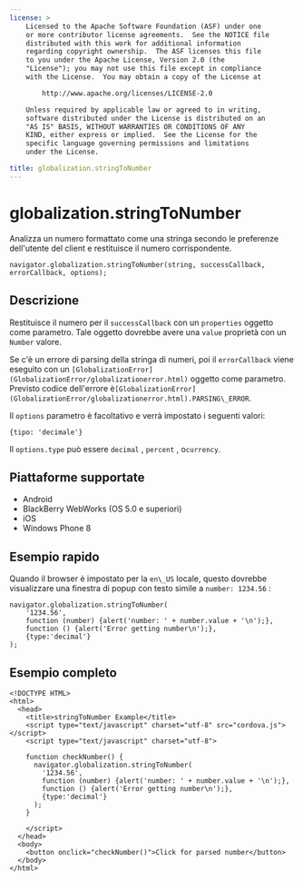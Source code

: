 ```yaml
---
license: >
    Licensed to the Apache Software Foundation (ASF) under one
    or more contributor license agreements.  See the NOTICE file
    distributed with this work for additional information
    regarding copyright ownership.  The ASF licenses this file
    to you under the Apache License, Version 2.0 (the
    "License"); you may not use this file except in compliance
    with the License.  You may obtain a copy of the License at

        http://www.apache.org/licenses/LICENSE-2.0

    Unless required by applicable law or agreed to in writing,
    software distributed under the License is distributed on an
    "AS IS" BASIS, WITHOUT WARRANTIES OR CONDITIONS OF ANY
    KIND, either express or implied.  See the License for the
    specific language governing permissions and limitations
    under the License.

title: globalization.stringToNumber
---
```


# globalization.stringToNumber

Analizza un numero formattato come una stringa secondo le preferenze dell'utente del client e restituisce il numero corrispondente.

    navigator.globalization.stringToNumber(string, successCallback, errorCallback, options);
    

## Descrizione

Restituisce il numero per il `successCallback` con un `properties` oggetto come parametro. Tale oggetto dovrebbe avere una `value` proprietà con un `Number` valore.

Se c'è un errore di parsing della stringa di numeri, poi il `errorCallback` viene eseguito con un `[GlobalizationError](GlobalizationError/globalizationerror.html)` oggetto come parametro. Previsto codice dell'errore è`[GlobalizationError](GlobalizationError/globalizationerror.html).PARSING\_ERROR`.

Il `options` parametro è facoltativo e verrà impostato i seguenti valori:

    {tipo: 'decimale'}
    

Il `options.type` può essere `decimal` , `percent` , o`currency`.

## Piattaforme supportate

*   Android
*   BlackBerry WebWorks (OS 5.0 e superiori)
*   iOS
*   Windows Phone 8

## Esempio rapido

Quando il browser è impostato per la `en\_US` locale, questo dovrebbe visualizzare una finestra di popup con testo simile a `number: 1234.56` :

    navigator.globalization.stringToNumber(
        '1234.56',
        function (number) {alert('number: ' + number.value + '\n');},
        function () {alert('Error getting number\n');},
        {type:'decimal'}
    );
    

## Esempio completo

    <!DOCTYPE HTML>
    <html>
      <head>
        <title>stringToNumber Example</title>
        <script type="text/javascript" charset="utf-8" src="cordova.js"></script>
        <script type="text/javascript" charset="utf-8">
    
        function checkNumber() {
          navigator.globalization.stringToNumber(
            '1234.56',
            function (number) {alert('number: ' + number.value + '\n');},
            function () {alert('Error getting number\n');},
            {type:'decimal'}
          );
        }
    
        </script>
      </head>
      <body>
        <button onclick="checkNumber()">Click for parsed number</button>
      </body>
    </html>